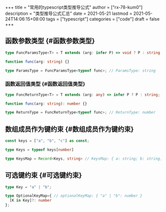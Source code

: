 +++
title = "常用的typescript类型推导公式"
author = ["rx-78-kum0"]
description = "类型推导公式汇总"
date = 2021-05-21
lastmod = 2021-05-24T14:06:15+08:00
tags = ["typescript"]
categories = ["code"]
draft = false
+++

## 函数参数类型 {#函数参数类型}

```typescript
type FuncParamsType<T> = T extends (arg: infer P) => void ? P : string;

function func(arg: string) {}

type ParamsType = FuncParamsType<typeof func>; // ParamsType: string
```


### 函数返回值类型 {#函数返回值类型}

```typescript
type FuncReturnType<T> = T extends (arg: any) => infer P ? P : string;

function func(arg: string): number {}

type ReturnType = FuncReturnType<typeof func>; // ReturnType: number
```


## 数组成员作为键约束 {#数组成员作为键约束}

```typescript
const keys = ["a", "b", "c"] as const;

type Keys = typeof keys[number]

type KeysMap = Record<Keys, string> // KeysMap: { a: string; b: string; c: string; }

```


## 可选键约束 {#可选键约束}

```typescript
type Key = "a" | "b";

type OptionalKeyMap={ // optionalKeyMap: { "a" | "b": number }
  [K in Key]?: number
};
```
